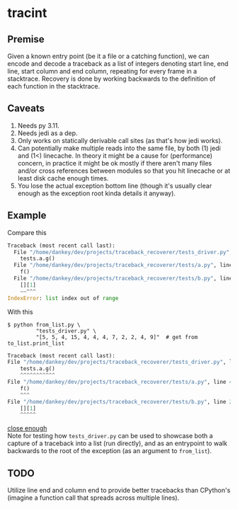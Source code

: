 # tracint

## Premise
Given a known entry point (be it a file or a catching function), we can encode and decode a traceback as a list of integers denoting start line, end line, start column and end column, repeating for every frame in a stacktrace.
Recovery is done by working backwards to the definition of each function in the stacktrace.

## Caveats
1. Needs py 3.11.
2. Needs jedi as a dep.
3. Only works on statically derivable call sites (as that's how jedi works).
4. Can potentially make multiple reads into the same file, by both (1) jedi and (1<) linecache. In theory it might be a cause for (performance) concern, in practice it might be ok mostly if there aren't many files and/or cross references between modules so that you hit linecache or at least disk cache enough times.
5. You lose the actual exception bottom line (though it's usually clear enough as the exception root kinda details it anyway).


## Example
Compare this
```py
Traceback (most recent call last):
  File "/home/dankey/dev/projects/traceback_recoverer/tests_driver.py", line 5, in <module>
    tests.a.g()
  File "/home/dankey/dev/projects/traceback_recoverer/tests/a.py", line 4, in g
    f()
  File "/home/dankey/dev/projects/traceback_recoverer/tests/b.py", line 2, in f
    [][1]
    ~~^^^
IndexError: list index out of range
```

With this

```console
$ python from_list.py \
         "tests_driver.py" \
         "[5, 5, 4, 15, 4, 4, 4, 7, 2, 2, 4, 9]"  # get from to_list.print_list
```
```py
Traceback (most recent call last):
File "/home/dankey/dev/projects/traceback_recoverer/tests_driver.py", line 5, in <module> 
    tests.a.g()
    ^^^^^^^^^^^
File "/home/dankey/dev/projects/traceback_recoverer/tests/a.py", line 4, in g 
    f()
    ^^^
File "/home/dankey/dev/projects/traceback_recoverer/tests/b.py", line 2, in f 
    [][1]
    ^^^^^
```
[close enough](https://i.kym-cdn.com/entries/icons/original/000/028/021/work.jpg)\
Note for testing how `tests_driver.py` can be used to showcase both a capture of a traceback into a list (run directly), and as an entrypoint to walk backwards to the root of the exception (as an argument to `from_list`).

## TODO
Utilize line end and column end to provide better tracebacks than CPython's (imagine a function call that spreads across multiple lines).
